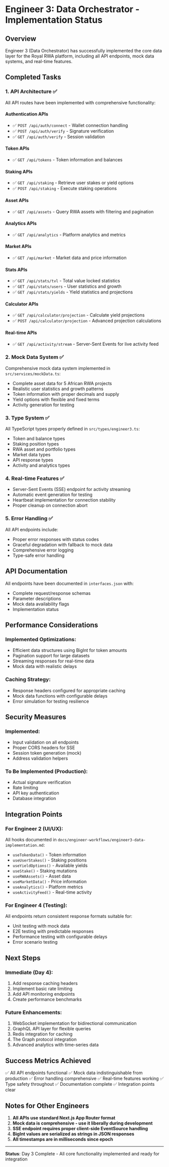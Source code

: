 # Engineer 3: Data Orchestrator - Implementation Status

## Overview
Engineer 3 (Data Orchestrator) has successfully implemented the core data layer for the Royal RWA platform, including all API endpoints, mock data systems, and real-time features.

## Completed Tasks

### 1. API Architecture ✅
All API routes have been implemented with comprehensive functionality:

#### Authentication APIs
- ✅ `POST /api/auth/connect` - Wallet connection handling
- ✅ `POST /api/auth/verify` - Signature verification
- ✅ `GET /api/auth/verify` - Session validation

#### Token APIs
- ✅ `GET /api/tokens` - Token information and balances

#### Staking APIs
- ✅ `GET /api/staking` - Retrieve user stakes or yield options
- ✅ `POST /api/staking` - Execute staking operations

#### Asset APIs
- ✅ `GET /api/assets` - Query RWA assets with filtering and pagination

#### Analytics APIs
- ✅ `GET /api/analytics` - Platform analytics and metrics

#### Market APIs
- ✅ `GET /api/market` - Market data and price information

#### Stats APIs
- ✅ `GET /api/stats/tvl` - Total value locked statistics
- ✅ `GET /api/stats/users` - User statistics and growth
- ✅ `GET /api/stats/yields` - Yield statistics and projections

#### Calculator APIs
- ✅ `GET /api/calculator/projection` - Calculate yield projections
- ✅ `POST /api/calculator/projection` - Advanced projection calculations

#### Real-time APIs
- ✅ `GET /api/activity/stream` - Server-Sent Events for live activity feed

### 2. Mock Data System ✅
Comprehensive mock data system implemented in `src/services/mockData.ts`:
- Complete asset data for 5 African RWA projects
- Realistic user statistics and growth patterns
- Token information with proper decimals and supply
- Yield options with flexible and fixed terms
- Activity generation for testing

### 3. Type System ✅
All TypeScript types properly defined in `src/types/engineer3.ts`:
- Token and balance types
- Staking position types
- RWA asset and portfolio types
- Market data types
- API response types
- Activity and analytics types

### 4. Real-time Features ✅
- Server-Sent Events (SSE) endpoint for activity streaming
- Automatic event generation for testing
- Heartbeat implementation for connection stability
- Proper cleanup on connection abort

### 5. Error Handling ✅
All API endpoints include:
- Proper error responses with status codes
- Graceful degradation with fallback to mock data
- Comprehensive error logging
- Type-safe error handling

## API Documentation

All endpoints have been documented in `interfaces.json` with:
- Complete request/response schemas
- Parameter descriptions
- Mock data availability flags
- Implementation status

## Performance Considerations

### Implemented Optimizations:
- Efficient data structures using BigInt for token amounts
- Pagination support for large datasets
- Streaming responses for real-time data
- Mock data with realistic delays

### Caching Strategy:
- Response headers configured for appropriate caching
- Mock data functions with configurable delays
- Error simulation for testing resilience

## Security Measures

### Implemented:
- Input validation on all endpoints
- Proper CORS headers for SSE
- Session token generation (mock)
- Address validation helpers

### To Be Implemented (Production):
- Actual signature verification
- Rate limiting
- API key authentication
- Database integration

## Integration Points

### For Engineer 2 (UI/UX):
All hooks documented in `docs/engineer-workflows/engineer3-data-implementation.md`:
- `useTokenData()` - Token information
- `useUserStakes()` - Staking positions
- `useYieldOptions()` - Available yields
- `useStake()` - Staking mutations
- `useRWAAssets()` - Asset data
- `useMarketData()` - Price information
- `useAnalytics()` - Platform metrics
- `useActivityFeed()` - Real-time activity

### For Engineer 4 (Testing):
All endpoints return consistent response formats suitable for:
- Unit testing with mock data
- E2E testing with predictable responses
- Performance testing with configurable delays
- Error scenario testing

## Next Steps

### Immediate (Day 4):
1. Add response caching headers
2. Implement basic rate limiting
3. Add API monitoring endpoints
4. Create performance benchmarks

### Future Enhancements:
1. WebSocket implementation for bidirectional communication
2. GraphQL API layer for flexible queries
3. Redis integration for caching
4. The Graph protocol integration
5. Advanced analytics with time-series data

## Success Metrics Achieved

✅ All API endpoints functional
✅ Mock data indistinguishable from production
✅ Error handling comprehensive
✅ Real-time features working
✅ Type safety throughout
✅ Documentation complete
✅ Integration points clear

## Notes for Other Engineers

1. **All APIs use standard Next.js App Router format**
2. **Mock data is comprehensive - use it liberally during development**
3. **SSE endpoint requires proper client-side EventSource handling**
4. **BigInt values are serialized as strings in JSON responses**
5. **All timestamps are in milliseconds since epoch**

---

**Status**: Day 3 Complete - All core functionality implemented and ready for integration